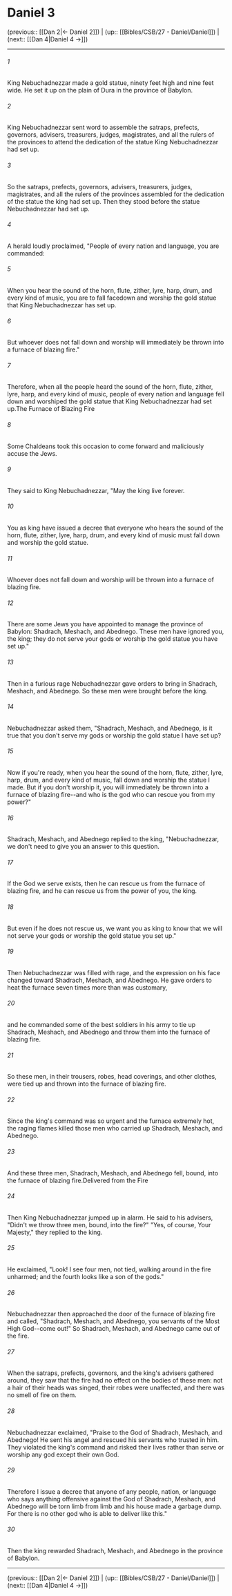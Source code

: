 # Daniel 3

(previous:: [[Dan 2|← Daniel 2]]) | (up:: [[Bibles/CSB/27 - Daniel/Daniel]]) | (next:: [[Dan 4|Daniel 4 →]])

***


###### 1 
King Nebuchadnezzar made a gold statue, ninety feet high and nine feet wide. He set it up on the plain of Dura in the province of Babylon. 

###### 2 
King Nebuchadnezzar sent word to assemble the satraps, prefects, governors, advisers, treasurers, judges, magistrates, and all the rulers of the provinces to attend the dedication of the statue King Nebuchadnezzar had set up. 

###### 3 
So the satraps, prefects, governors, advisers, treasurers, judges, magistrates, and all the rulers of the provinces assembled for the dedication of the statue the king had set up. Then they stood before the statue Nebuchadnezzar had set up. 

###### 4 
A herald loudly proclaimed, "People of every nation and language, you are commanded: 

###### 5 
When you hear the sound of the horn, flute, zither, lyre, harp, drum, and every kind of music, you are to fall facedown and worship the gold statue that King Nebuchadnezzar has set up. 

###### 6 
But whoever does not fall down and worship will immediately be thrown into a furnace of blazing fire." 

###### 7 
Therefore, when all the people heard the sound of the horn, flute, zither, lyre, harp, and every kind of music, people of every nation and language fell down and worshiped the gold statue that King Nebuchadnezzar had set up.The Furnace of Blazing Fire 

###### 8 
Some Chaldeans took this occasion to come forward and maliciously accuse the Jews. 

###### 9 
They said to King Nebuchadnezzar, "May the king live forever. 

###### 10 
You as king have issued a decree that everyone who hears the sound of the horn, flute, zither, lyre, harp, drum, and every kind of music must fall down and worship the gold statue. 

###### 11 
Whoever does not fall down and worship will be thrown into a furnace of blazing fire. 

###### 12 
There are some Jews you have appointed to manage the province of Babylon: Shadrach, Meshach, and Abednego. These men have ignored you, the king; they do not serve your gods or worship the gold statue you have set up." 

###### 13 
Then in a furious rage Nebuchadnezzar gave orders to bring in Shadrach, Meshach, and Abednego. So these men were brought before the king. 

###### 14 
Nebuchadnezzar asked them, "Shadrach, Meshach, and Abednego, is it true that you don't serve my gods or worship the gold statue I have set up? 

###### 15 
Now if you're ready, when you hear the sound of the horn, flute, zither, lyre, harp, drum, and every kind of music, fall down and worship the statue I made. But if you don't worship it, you will immediately be thrown into a furnace of blazing fire--and who is the god who can rescue you from my power?" 

###### 16 
Shadrach, Meshach, and Abednego replied to the king, "Nebuchadnezzar, we don't need to give you an answer to this question. 

###### 17 
If the God we serve exists, then he can rescue us from the furnace of blazing fire, and he can rescue us from the power of you, the king. 

###### 18 
But even if he does not rescue us, we want you as king to know that we will not serve your gods or worship the gold statue you set up." 

###### 19 
Then Nebuchadnezzar was filled with rage, and the expression on his face changed toward Shadrach, Meshach, and Abednego. He gave orders to heat the furnace seven times more than was customary, 

###### 20 
and he commanded some of the best soldiers in his army to tie up Shadrach, Meshach, and Abednego and throw them into the furnace of blazing fire. 

###### 21 
So these men, in their trousers, robes, head coverings, and other clothes, were tied up and thrown into the furnace of blazing fire. 

###### 22 
Since the king's command was so urgent and the furnace extremely hot, the raging flames killed those men who carried up Shadrach, Meshach, and Abednego. 

###### 23 
And these three men, Shadrach, Meshach, and Abednego fell, bound, into the furnace of blazing fire.Delivered from the Fire 

###### 24 
Then King Nebuchadnezzar jumped up in alarm. He said to his advisers, "Didn't we throw three men, bound, into the fire?" "Yes, of course, Your Majesty," they replied to the king. 

###### 25 
He exclaimed, "Look! I see four men, not tied, walking around in the fire unharmed; and the fourth looks like a son of the gods." 

###### 26 
Nebuchadnezzar then approached the door of the furnace of blazing fire and called, "Shadrach, Meshach, and Abednego, you servants of the Most High God--come out!" So Shadrach, Meshach, and Abednego came out of the fire. 

###### 27 
When the satraps, prefects, governors, and the king's advisers gathered around, they saw that the fire had no effect on the bodies of these men: not a hair of their heads was singed, their robes were unaffected, and there was no smell of fire on them. 

###### 28 
Nebuchadnezzar exclaimed, "Praise to the God of Shadrach, Meshach, and Abednego! He sent his angel and rescued his servants who trusted in him. They violated the king's command and risked their lives rather than serve or worship any god except their own God. 

###### 29 
Therefore I issue a decree that anyone of any people, nation, or language who says anything offensive against the God of Shadrach, Meshach, and Abednego will be torn limb from limb and his house made a garbage dump. For there is no other god who is able to deliver like this." 

###### 30 
Then the king rewarded Shadrach, Meshach, and Abednego in the province of Babylon.

***

(previous:: [[Dan 2|← Daniel 2]]) | (up:: [[Bibles/CSB/27 - Daniel/Daniel]]) | (next:: [[Dan 4|Daniel 4 →]])
